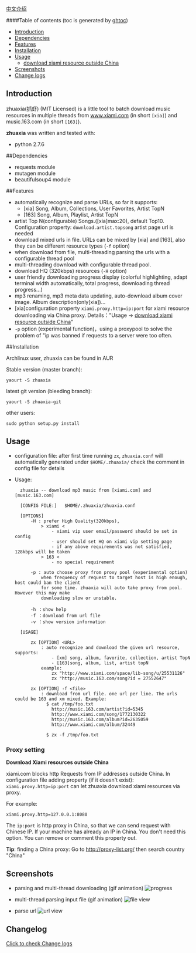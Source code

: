 

[中文介绍](README.md)


####Table of contents
(toc is generated by [ghtoc](https://github.com/sk1418/ghtoc))
- [Introduction](#introduction)
- [Dependencies](#dependencies)
- [Features](#features)
- [Installation](#installation)
- [Usage](#usage)
	- [download xiami resource outside China](#proxy-setting)
- [Screenshots](#screenshots)
- [Change logs](#changelog)


## Introduction

zhuaxia(抓虾) (MIT Licensed) is a little tool to batch download music resources in multiple threads from www.xiami.com (in short `[xia]`) and music.163.com (in short `[163]`). 


**zhuaxia** was written and tested with:
- python 2.7.6


##Dependencies

- requests module
- mutagen module
- beautifulsoup4 module

##Features

- automatically recognize and parse URLs, so far it supports:
	- [xia] Song, Album, Collections, User Favorites, Artist TopN
	- [163] Song, Album, Playlist, Artist TopN
- artist Top N(configurable) Songs.([xia]max:20), default Top10. Configuration property: `download.artist.topsong` artist page url is needed
- download mixed urls in file. URLs can be mixed by [xia] and [163], also they can be different resource types (`-f` option)
- when download from file, multi-threading parsing the urls with a configurable thread pool
- multi-threading download with configurable thread pool.
- download HQ (320kbps) resources  (`-H` option)
- user friendly downloading progress display (colorful highlighting, adapt terminal width automatically, total progress, downloading thread progress...)
- mp3 renaming, mp3 meta data updating, auto-download album cover image. Album description(only[xia])...
- [xia]configuration property `xiami.proxy.http=ip:port` for xiami resource downloading via China proxy. Details："Usage -> [download xiami resource outside China](#proxy-setting)"
- `-p` option (experimental function)，using a proxypool to solve the problem of "ip was banned if requests to a server were too often.


##Installation

Archlinux user, zhuaxia can be found in AUR

Stable version (master branch):

	yaourt -S zhuaxia

latest git version (bleeding branch):

	yaourt -S zhuaxia-git

other users:

	sudo python setup.py install

## Usage

- configuration file: after first time running `zx`,  `zhuaxia.conf` will automatically generated under `$HOME/.zhuaxia/` check the comment in config file for details

- Usage:

		zhuaxia -- download mp3 music from [xiami.com] and [music.163.com]

		[CONFIG FILE:]   $HOME/.zhuaxia/zhuaxia.conf

		[OPTIONS]
			-H : prefer High Quality(320kbps),
				> xiami <
					- xiami vip user email/password should be set in config
					- user should set HQ on xiami vip setting page
					- if any above requirements was not satisfied, 128kbps will be taken
				> 163 <
					- no special requirement

			-p : auto choose proxy from proxy pool (experimental option)
				when frequency of request to target host is high enough, host could ban the client
				for some time. zhuaxia will auto take proxy from pool. However this may make
				downloading slow or unstable.

			-h ：show help
			-f ：download from url file
			-v ：show version information

		[USAGE]

			zx [OPTION] <URL>
				: auto recognize and download the given url resource, supports:
					- [xm] song, album, favorite, collection, artist TopN
					- [163]song, album, list, artist topN
				example:
					zx "http://www.xiami.com/space/lib-song/u/25531126"
					zx "http://music.163.com/song?id = 27552647"

			zx [OPTION] -f <file>
				: download from url file. one url per line. The urls could be 163 and xm mixed. Example:
				  $ cat /tmp/foo.txt
					http://music.163.com/artist?id=5345
					http://www.xiami.com/song/1772130322
					http://music.163.com/album?id=2635059
					http://www.xiami.com/album/32449

				  $ zx -f /tmp/foo.txt


### Proxy setting

**Download Xiami resources outside China**

xiami.com blocks http Requests from IP addresses outside China. In configuration file adding property (if it doesn't exist): `xiami.proxy.http=ip:port` can let zhuaxia download xiami resources via proxy.

For example:

	xiami.proxy.http=127.0.0.1:8080

The `ip:port` is http proxy in China, so that we can send request with Chinese IP. If your machine has already an IP in China. You don't need this option. You can remove or comment this property out.

**Tip**: finding a China proxy: Go to http://proxy-list.org/ then search country "China"

## Screenshots

- parsing and multi-thread downloading (gif animation)
![progress](https://raw.github.com/sk1418/sharedResources/master/zhuaxia/en_progress.gif)

- multi-thread parsing input file (gif animation)
![file view](https://raw.github.com/sk1418/sharedResources/master/zhuaxia/en_fileParse.gif)

- parse url
![url view](https://raw.github.com/sk1418/sharedResources/master/zhuaxia/en_urlParse.png)

## Changelog

[Click to check Change logs](CHANGELOG.txt)
